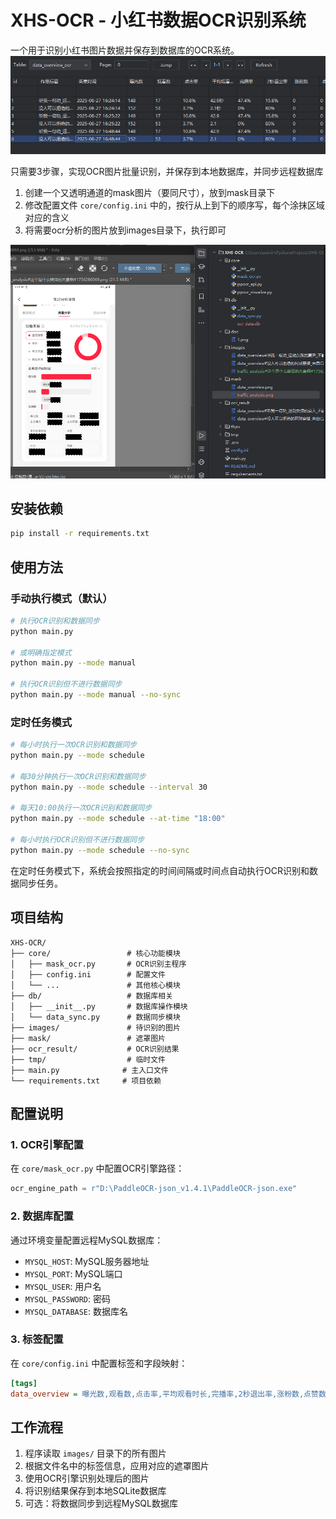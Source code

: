 # XHS-OCR - 小红书数据OCR识别系统

一个用于识别小红书图片数据并保存到数据库的OCR系统。
![](./doc/1.png)

只需要3步骤，实现OCR图片批量识别，并保存到本地数据库，并同步远程数据库

1. 创建一个又透明通道的mask图片（要同尺寸），放到mask目录下
2. 修改配置文件 `core/config.ini` 中的，按行从上到下的顺序写，每个涂抹区域对应的含义
3. 将需要ocr分析的图片放到images目录下，执行即可

![](./doc/2.png)
## 安装依赖

```bash
pip install -r requirements.txt
```

## 使用方法

### 手动执行模式（默认）

```bash
# 执行OCR识别和数据同步
python main.py

# 或明确指定模式
python main.py --mode manual

# 执行OCR识别但不进行数据同步
python main.py --mode manual --no-sync
```

### 定时任务模式

```bash
# 每小时执行一次OCR识别和数据同步
python main.py --mode schedule

# 每30分钟执行一次OCR识别和数据同步
python main.py --mode schedule --interval 30

# 每天10:00执行一次OCR识别和数据同步
python main.py --mode schedule --at-time "18:00"

# 每小时执行OCR识别但不进行数据同步
python main.py --mode schedule --no-sync
```

在定时任务模式下，系统会按照指定的时间间隔或时间点自动执行OCR识别和数据同步任务。

## 项目结构

```
XHS-OCR/
├── core/                 # 核心功能模块
│   ├── mask_ocr.py       # OCR识别主程序
│   ├── config.ini        # 配置文件
│   └── ...               # 其他核心模块
├── db/                   # 数据库相关
│   ├── __init__.py       # 数据库操作模块
│   └── data_sync.py      # 数据同步模块
├── images/               # 待识别的图片
├── mask/                 # 遮罩图片
├── ocr_result/           # OCR识别结果
├── tmp/                  # 临时文件
├── main.py              # 主入口文件
└── requirements.txt     # 项目依赖
```

## 配置说明

### 1. OCR引擎配置

在 `core/mask_ocr.py` 中配置OCR引擎路径：

```python
ocr_engine_path = r"D:\PaddleOCR-json_v1.4.1\PaddleOCR-json.exe"
```

### 2. 数据库配置

通过环境变量配置远程MySQL数据库：

- `MYSQL_HOST`: MySQL服务器地址
- `MYSQL_PORT`: MySQL端口
- `MYSQL_USER`: 用户名
- `MYSQL_PASSWORD`: 密码
- `MYSQL_DATABASE`: 数据库名

### 3. 标签配置

在 `core/config.ini` 中配置标签和字段映射：

```ini
[tags]
data_overview = 曝光数,观看数,点击率,平均观看时长,完播率,2秒退出率,涨粉数,点赞数,评论数,收藏数
```

## 工作流程

1. 程序读取 `images/` 目录下的所有图片
2. 根据文件名中的标签信息，应用对应的遮罩图片
3. 使用OCR引擎识别处理后的图片
4. 将识别结果保存到本地SQLite数据库
5. 可选：将数据同步到远程MySQL数据库